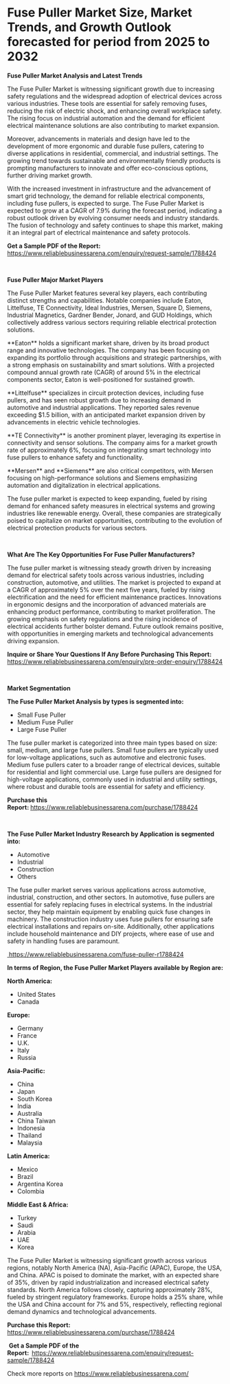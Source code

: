 <p><h1>Fuse Puller Market Size, Market Trends, and Growth Outlook forecasted for period from 2025 to 2032</h1></p><p><strong>Fuse Puller Market Analysis and Latest Trends</strong></p>
<p><p>The Fuse Puller Market is witnessing significant growth due to increasing safety regulations and the widespread adoption of electrical devices across various industries. These tools are essential for safely removing fuses, reducing the risk of electric shock, and enhancing overall workplace safety. The rising focus on industrial automation and the demand for efficient electrical maintenance solutions are also contributing to market expansion.</p><p>Moreover, advancements in materials and design have led to the development of more ergonomic and durable fuse pullers, catering to diverse applications in residential, commercial, and industrial settings. The growing trend towards sustainable and environmentally friendly products is prompting manufacturers to innovate and offer eco-conscious options, further driving market growth.</p><p>With the increased investment in infrastructure and the advancement of smart grid technology, the demand for reliable electrical components, including fuse pullers, is expected to surge. The Fuse Puller Market is expected to grow at a CAGR of 7.9% during the forecast period, indicating a robust outlook driven by evolving consumer needs and industry standards. The fusion of technology and safety continues to shape this market, making it an integral part of electrical maintenance and safety protocols.</p></p>
<p><strong>Get a Sample PDF of the Report:&nbsp;</strong> <a href="https://www.reliablebusinessarena.com/enquiry/request-sample/1788424?utm_campaign=2003&utm_medium=2&utm_source=Github&utm_content=ia&utm_term=22022025&utm_id=fuse-puller">https://www.reliablebusinessarena.com/enquiry/request-sample/1788424</a></p>
<p>&nbsp;</p>
<p><strong>Fuse Puller Major Market Players</strong></p>
<p><p>The Fuse Puller Market features several key players, each contributing distinct strengths and capabilities. Notable companies include Eaton, Littelfuse, TE Connectivity, Ideal Industries, Mersen, Square D, Siemens, Industrial Magnetics, Gardner Bender, Jonard, and GUD Holdings, which collectively address various sectors requiring reliable electrical protection solutions.</p><p>**Eaton** holds a significant market share, driven by its broad product range and innovative technologies. The company has been focusing on expanding its portfolio through acquisitions and strategic partnerships, with a strong emphasis on sustainability and smart solutions. With a projected compound annual growth rate (CAGR) of around 5% in the electrical components sector, Eaton is well-positioned for sustained growth.</p><p>**Littelfuse** specializes in circuit protection devices, including fuse pullers, and has seen robust growth due to increasing demand in automotive and industrial applications. They reported sales revenue exceeding $1.5 billion, with an anticipated market expansion driven by advancements in electric vehicle technologies.</p><p>**TE Connectivity** is another prominent player, leveraging its expertise in connectivity and sensor solutions. The company aims for a market growth rate of approximately 6%, focusing on integrating smart technology into fuse pullers to enhance safety and functionality.</p><p>**Mersen** and **Siemens** are also critical competitors, with Mersen focusing on high-performance solutions and Siemens emphasizing automation and digitalization in electrical applications.</p><p>The fuse puller market is expected to keep expanding, fueled by rising demand for enhanced safety measures in electrical systems and growing industries like renewable energy. Overall, these companies are strategically poised to capitalize on market opportunities, contributing to the evolution of electrical protection products for various sectors.</p></p>
<p>&nbsp;</p>
<p><strong>What Are The Key Opportunities For Fuse Puller Manufacturers?</strong></p>
<p><p>The fuse puller market is witnessing steady growth driven by increasing demand for electrical safety tools across various industries, including construction, automotive, and utilities. The market is projected to expand at a CAGR of approximately 5% over the next five years, fueled by rising electrification and the need for efficient maintenance practices. Innovations in ergonomic designs and the incorporation of advanced materials are enhancing product performance, contributing to market proliferation. The growing emphasis on safety regulations and the rising incidence of electrical accidents further bolster demand. Future outlook remains positive, with opportunities in emerging markets and technological advancements driving expansion.</p></p>
<p><strong>Inquire or Share Your Questions If Any Before Purchasing This Report:</strong> <a href="https://www.reliablebusinessarena.com/enquiry/pre-order-enquiry/1788424?utm_campaign=2003&utm_medium=2&utm_source=Github&utm_content=ia&utm_term=22022025&utm_id=fuse-puller">https://www.reliablebusinessarena.com/enquiry/pre-order-enquiry/1788424</a></p>
<p>&nbsp;</p>
<p><strong>Market Segmentation</strong></p>
<p><strong>The Fuse Puller Market Analysis by types is segmented into:</strong></p>
<p><ul><li>Small Fuse Puller</li><li>Medium Fuse Puller</li><li>Large Fuse Puller</li></ul></p>
<p><p>The fuse puller market is categorized into three main types based on size: small, medium, and large fuse pullers. Small fuse pullers are typically used for low-voltage applications, such as automotive and electronic fuses. Medium fuse pullers cater to a broader range of electrical devices, suitable for residential and light commercial use. Large fuse pullers are designed for high-voltage applications, commonly used in industrial and utility settings, where robust and durable tools are essential for safety and efficiency.</p></p>
<p><strong>Purchase this Report:&nbsp;</strong><a href="https://www.reliablebusinessarena.com/purchase/1788424?utm_campaign=2003&utm_medium=2&utm_source=Github&utm_content=ia&utm_term=22022025&utm_id=fuse-puller">https://www.reliablebusinessarena.com/purchase/1788424</a></p>
<p>&nbsp;</p>
<p><strong>The Fuse Puller Market Industry Research by Application is segmented into:</strong></p>
<p><ul><li>Automotive</li><li>Industrial</li><li>Construction</li><li>Others</li></ul></p>
<p><p>The fuse puller market serves various applications across automotive, industrial, construction, and other sectors. In automotive, fuse pullers are essential for safely replacing fuses in electrical systems. In the industrial sector, they help maintain equipment by enabling quick fuse changes in machinery. The construction industry uses fuse pullers for ensuring safe electrical installations and repairs on-site. Additionally, other applications include household maintenance and DIY projects, where ease of use and safety in handling fuses are paramount.</p></p>
<p><a href="https://www.reliablebusinessarena.com/fuse-puller-r1788424?utm_campaign=2003&utm_medium=2&utm_source=Github&utm_content=ia&utm_term=22022025&utm_id=fuse-puller">&nbsp;https://www.reliablebusinessarena.com/fuse-puller-r1788424</a></p>
<p><strong>In terms of Region, the Fuse Puller Market Players available by Region are:</strong></p>
<p>
    <p> <strong> North America: </strong>
        <ul>
            <li>United States</li>
            <li>Canada</li>
        </ul>
        </p> 
    <p> <strong> Europe: </strong>
        <ul>
            <li>Germany</li>
            <li>France</li>
            <li>U.K.</li>
            <li>Italy</li>
            <li>Russia</li>
        </ul>
        </p> 
    <p> <strong> Asia-Pacific: </strong>
        <ul>
            <li>China</li>
            <li>Japan</li>
            <li>South Korea</li>
            <li>India</li>
            <li>Australia</li>
            <li>China Taiwan</li>
            <li>Indonesia</li>
            <li>Thailand</li>
            <li>Malaysia</li>
        </ul>
        </p> 
    <p> <strong> Latin America: </strong>
        <ul>
            <li>Mexico</li>
            <li>Brazil</li>
            <li>Argentina Korea</li>
            <li>Colombia</li>
        </ul>
        </p> 
    <p> <strong> Middle East & Africa: </strong>
        <ul>
            <li>Turkey</li>
            <li>Saudi</li>
            <li>Arabia</li>
            <li>UAE</li>
            <li>Korea</li>
        </ul>
    </p>
    </p>
<p><p>The Fuse Puller Market is witnessing significant growth across various regions, notably North America (NA), Asia-Pacific (APAC), Europe, the USA, and China. APAC is poised to dominate the market, with an expected share of 35%, driven by rapid industrialization and increased electrical safety standards. North America follows closely, capturing approximately 28%, fueled by stringent regulatory frameworks. Europe holds a 25% share, while the USA and China account for 7% and 5%, respectively, reflecting regional demand dynamics and technological advancements.</p></p>
<p><strong>Purchase this Report: </strong><a href="https://www.reliablebusinessarena.com/purchase/1788424?utm_campaign=2003&utm_medium=2&utm_source=Github&utm_content=ia&utm_term=22022025&utm_id=fuse-puller">https://www.reliablebusinessarena.com/purchase/1788424</a></p>
<p>&nbsp;<strong>Get a Sample PDF of the Report:&nbsp;&nbsp;</strong><a href="https://www.reliablebusinessarena.com/enquiry/request-sample/1788424?utm_campaign=2003&utm_medium=2&utm_source=Github&utm_content=ia&utm_term=22022025&utm_id=fuse-puller">https://www.reliablebusinessarena.com/enquiry/request-sample/1788424</a></p>
<p><strong></strong></p>
<p>Check more reports on <a href="https://www.reliablebusinessarena.com/?utm_campaign=2003&utm_medium=2&utm_source=Github&utm_content=ia&utm_term=22022025&utm_id=fuse-puller">https://www.reliablebusinessarena.com/</a></p>